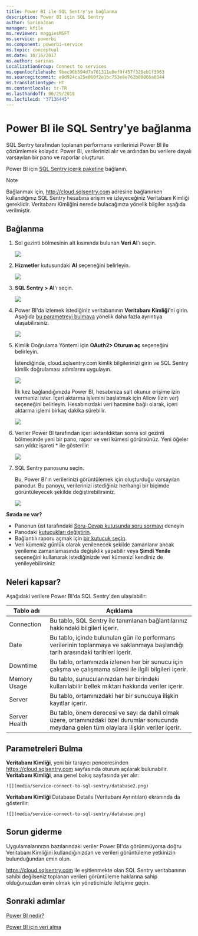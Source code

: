 ```yaml
---
title: Power BI ile SQL Sentry'ye bağlanma
description: Power BI için SQL Sentry
author: SarinaJoan
manager: kfile
ms.reviewer: maggiesMSFT
ms.service: powerbi
ms.component: powerbi-service
ms.topic: conceptual
ms.date: 10/16/2017
ms.author: sarinas
LocalizationGroup: Connect to services
ms.openlocfilehash: 9bec96b594d7a761311e0ef9f457f320eb1f3963
ms.sourcegitcommit: e8d924ca25e060f2e1bc753e8e762b88066a0344
ms.translationtype: HT
ms.contentlocale: tr-TR
ms.lasthandoff: 06/29/2018
ms.locfileid: "37136445"
---
```

# <a name="connect-to-sql-sentry-with-power-bi"></a>Power BI ile SQL Sentry'ye bağlanma
SQL Sentry tarafından toplanan performans verilerinizi Power BI ile çözümlemek kolaydır. Power BI, verilerinizi alır ve ardından bu verilere dayalı varsayılan bir pano ve raporlar oluşturur.

Power BI için [SQL Sentry içerik paketine](https://app.powerbi.com/groups/me/getdata/services/sql-sentry) bağlanın.

>[!NOTE]
>Bağlanmak için, http://cloud.sqlsentry.com adresine bağlanırken kullandığınız SQL Sentry hesabına erişim ve izleyeceğiniz Veritabanı Kimliği gereklidir.  Veritabanı Kimliğini nerede bulacağınıza yönelik bilgiler aşağıda verilmiştir.

## <a name="how-to-connect"></a>Bağlanma
1. Sol gezinti bölmesinin alt kısmında bulunan **Veri Al**'ı seçin.
   
   ![](media/service-connect-to-sql-sentry/pbi_getdata.png)
2. **Hizmetler** kutusundaki **Al** seçeneğini belirleyin.
   
   ![](media/service-connect-to-sql-sentry/pbi_getservices.png) 
3. **SQL Sentry  \> Al**'ı seçin.
   
   ![](media/service-connect-to-sql-sentry/sqlsentry.png)
4. Power BI'da izlemek istediğiniz veritabanının **Veritabanı Kimliği**'ni girin. Aşağıda [bu parametreyi bulmaya](#FindingParams) yönelik daha fazla ayrıntıya ulaşabilirsiniz.
   
   ![](media/service-connect-to-sql-sentry/img2400.png)
5. Kimlik Doğrulama Yöntemi için **OAuth2\> Oturum aç** seçeneğini belirleyin.
   
   İstendiğinde, cloud.sqlsentry.com kimlik bilgilerinizi girin ve SQL Sentry kimlik doğrulaması adımlarını uygulayın.
   
   ![](media/service-connect-to-sql-sentry/img6400.png)
   
   İlk kez bağlandığınızda Power BI, hesabınıza salt okunur erişime izin vermenizi ister. İçeri aktarma işlemini başlatmak için Allow (İzin ver) seçeneğini belirleyin.  Hesabınızdaki veri hacmine bağlı olarak, içeri aktarma işlemi birkaç dakika sürebilir.
   
   ![](media/service-connect-to-sql-sentry/img7400.png)
6. Veriler Power BI tarafından içeri aktarıldıktan sonra sol gezinti bölmesinde yeni bir pano, rapor ve veri kümesi görürsünüz. Yeni öğeler sarı yıldız işareti \* ile gösterilir:
   
   ![](media/service-connect-to-sql-sentry/img8200.png)
7. SQL Sentry panosunu seçin.
   
   Bu, Power BI'ın verilerinizi görüntülemek için oluşturduğu varsayılan panodur. Bu panoyu, verilerinizi istediğiniz herhangi bir biçimde görüntüleyecek şekilde değiştirebilirsiniz.
   
   ![](media/service-connect-to-sql-sentry/img9dashboard800.png)

**Sırada ne var?**

* Panonun üst tarafındaki [Soru-Cevap kutusunda soru sormayı](power-bi-q-and-a.md) deneyin
* Panodaki [kutucukları değiştirin](service-dashboard-edit-tile.md).
* Bağlantılı raporu açmak için [bir kutucuk seçin](service-dashboard-tiles.md).
* Veri kümeniz günlük olarak yenilenecek şekilde zamanlanır ancak yenileme zamanlamasında değişiklik yapabilir veya **Şimdi Yenile** seçeneğini kullanarak istediğinizde veri kümenizi kendiniz de yenileyebilirsiniz

## <a name="whats-included"></a>Neleri kapsar?
Aşağıdaki verilere Power BI'da SQL Sentry'den ulaşılabilir:

| Tablo adı | Açıklama |
| --- | --- |
| Connection |Bu tablo, SQL Sentry ile tanımlanan bağlantılarınız hakkındaki bilgileri içerir. |
| Date<br /> |Bu tablo, içinde bulunulan gün ile performans verilerinin toplanmaya ve saklanmaya başlandığı tarih arasındaki tarihleri içerir. |
| Downtime<br /> |Bu tablo, ortamınızda izlenen her bir sunucu için çalışma ve çalışmama süresi ile ilgili bilgileri içerir. |
| Memory Usage<br /> |Bu tablo, sunucularınızdan her birindeki kullanılabilir bellek miktarı hakkında veriler içerir.<br /> |
| Server<br /> |Bu tablo, ortamınızdaki her bir sunucuya ilişkin kayıtlar içerir. |
| Server Health<br /> |Bu tablo, önem derecesi ve sayı da dahil olmak üzere, ortamınızdaki özel durumlar sonucunda meydana gelen tüm olaylara ilişkin veriler içerir. |

<a name="FindingParams"></a>

## <a name="finding-parameters"></a>Parametreleri Bulma
**Veritabanı Kimliği**, yeni bir tarayıcı penceresinden <https://cloud.sqlsentry.com> sayfasında oturum açılarak bulunabilir.  **Veritabanı Kimliği**, ana genel bakış sayfasında yer alır:

    ![](media/service-connect-to-sql-sentry/database2.png)

**Veritabanı Kimliği** Database Details (Veritabanı Ayrıntıları) ekranında da gösterilir:

    ![](media/service-connect-to-sql-sentry/database.png)


## <a name="troubleshooting"></a>Sorun giderme
Uygulamalarınızın bazılarındaki veriler Power BI'da görünmüyorsa doğru Veritabanı Kimliğini kullandığınızdan ve verileri görüntüleme yetkinizin bulunduğundan emin olun. 

<https://cloud.sqlsentry.com> ile eşitlenmekte olan SQL Sentry veritabanının sahibi değilseniz toplanan verileri görüntüleme haklarına sahip olduğunuzdan emin olmak için yöneticinizle iletişime geçin.

## <a name="next-steps"></a>Sonraki adımlar
[Power BI nedir?](power-bi-overview.md)

[Power BI için veri alma](service-get-data.md)

